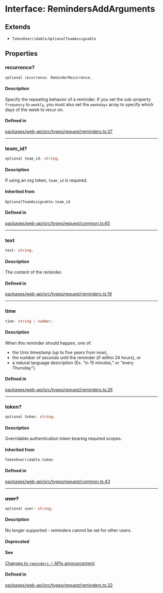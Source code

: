 # Interface: RemindersAddArguments

## Extends

- `TokenOverridable`.`OptionalTeamAssignable`

## Properties

### recurrence?

```ts
optional recurrence: ReminderRecurrence;
```

#### Description

Specify the repeating behavior of a reminder. If you set the sub-property `frequency` to `weekly`,
you must also set the `weekdays` array to specify which days of the week to recur on.

#### Defined in

[packages/web-api/src/types/request/reminders.ts:37](https://github.com/slackapi/node-slack-sdk/blob/7b348598b763c2b7545d1042b5f0429775cfa62c/packages/web-api/src/types/request/reminders.ts#L37)

***

### team\_id?

```ts
optional team_id: string;
```

#### Description

If using an org token, `team_id` is required.

#### Inherited from

`OptionalTeamAssignable.team_id`

#### Defined in

[packages/web-api/src/types/request/common.ts:65](https://github.com/slackapi/node-slack-sdk/blob/7b348598b763c2b7545d1042b5f0429775cfa62c/packages/web-api/src/types/request/common.ts#L65)

***

### text

```ts
text: string;
```

#### Description

The content of the reminder.

#### Defined in

[packages/web-api/src/types/request/reminders.ts:19](https://github.com/slackapi/node-slack-sdk/blob/7b348598b763c2b7545d1042b5f0429775cfa62c/packages/web-api/src/types/request/reminders.ts#L19)

***

### time

```ts
time: string | number;
```

#### Description

When this reminder should happen, one of:
- the Unix timestamp (up to five years from now),
- the number of seconds until the reminder (if within 24 hours), or
- a natural language description (Ex. "in 15 minutes," or "every Thursday").

#### Defined in

[packages/web-api/src/types/request/reminders.ts:26](https://github.com/slackapi/node-slack-sdk/blob/7b348598b763c2b7545d1042b5f0429775cfa62c/packages/web-api/src/types/request/reminders.ts#L26)

***

### token?

```ts
optional token: string;
```

#### Description

Overridable authentication token bearing required scopes.

#### Inherited from

`TokenOverridable.token`

#### Defined in

[packages/web-api/src/types/request/common.ts:43](https://github.com/slackapi/node-slack-sdk/blob/7b348598b763c2b7545d1042b5f0429775cfa62c/packages/web-api/src/types/request/common.ts#L43)

***

### ~~user?~~

```ts
optional user: string;
```

#### Description

No longer supported - reminders cannot be set for other users.

#### Deprecated

#### See

[Changes to `reminders.*` APIs announcement](https://api.slack.com/changelog/2023-07-its-later-already-for-stars-and-reminders#what).

#### Defined in

[packages/web-api/src/types/request/reminders.ts:32](https://github.com/slackapi/node-slack-sdk/blob/7b348598b763c2b7545d1042b5f0429775cfa62c/packages/web-api/src/types/request/reminders.ts#L32)
